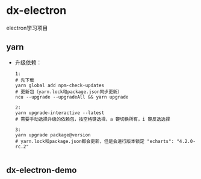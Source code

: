# dx-electron
electron学习项目

## yarn

- 升级依赖：

  ```
  1:
  # 先下载
  yarn global add npm-check-updates
  # 更新包（yarn.lock和package.json同步更新）
  ncu --upgrade --upgradeAll && yarn upgrade
  
  2:
  yarn upgrade-interactive --latest
  # 需要手动选择升级的依赖包，按空格键选择，a 键切换所有，i 键反选选择
  
  3:
  yarn upgrade package@version
  # yarn.lock和package.json都会更新，但是会进行版本锁定 "echarts": "4.2.0-rc.2"
  
  
  ```

  



## dx-electron-demo





